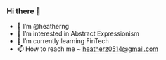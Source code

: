 ### Hi there 👋

- 👋 I’m @heatherng
- 👀 I’m interested in Abstract Expressionism
- 🌱 I’m currently learning FinTech
- 📫 How to reach me ~ heatherz0514@gmail.com

